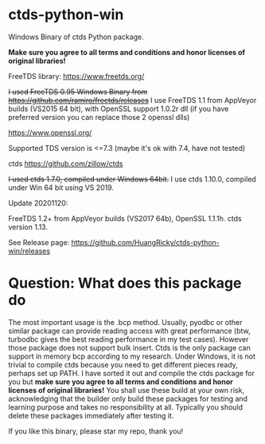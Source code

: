 # ctds-python-win
Windows Binary of ctds Python package.

**Make sure you agree to all terms and conditions and honor licenses of original libraries!**

FreeTDS library: https://www.freetds.org/

~~I used FreeTDS 0.95 Windows Binary from https://github.com/ramiro/freetds/releases~~
I use FreeTDS 1.1 from AppVeyor builds (VS2015 64 bit), with OpenSSL support 1.0.2r dll (if you have preferred version you can replace those 2 openssl dlls)

https://www.openssl.org/

Supported TDS version is <=7.3 (maybe it's ok with 7.4, have not tested)

ctds https://github.com/zillow/ctds

~~I used ctds 1.7.0, compiled under Windows 64bit.~~
I use ctds 1.10.0, compiled under Win 64 bit using VS 2019.


Update 20201120:

FreeTDS 1.2+ from AppVeyor builds (VS2017 64b), OpenSSL 1.1.1h. ctds version 1.13.

See Release page:
https://github.com/HuangRicky/ctds-python-win/releases



# Question: What does this package do

The most important usage is the .bcp method. Usually, pyodbc or other similar package can provide reading access with great performance (btw, turbodbc gives the best reading performance in my test cases). However those package does not support bulk insert. Ctds is the only package can support in memory bcp according to my research. Under Windows, it is not trivial to compile ctds because you need to get different pieces ready, perhaps set up PATH. I have sorted it out and compile the ctds package for you but **make sure you agree to all terms and conditions and honor licenses of original libraries!** You shall use these build at your own risk, acknowledging that the builder only build these packages for testing and learning purpose and takes no responsibility at all. Typically you should delete these packages immediately after testing it.

If you like this binary, please star my repo, thank you!
